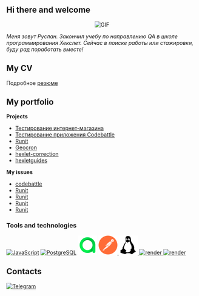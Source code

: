 ## Hi there and welcome

<div align="center">
  
![GIF](https://media.giphy.com/media/i7syEG8zEgBzThfcBB/giphy.gif)

</div>

_Меня зовут Руслан.
Закончил учебу по направлению QA в школе программирования Хекслет. Сейчас в поиске работы или стажировки, буду рад поработать вместе!_ 

## My CV
Подробное [резюме](https://cv.hexlet.io/ru/resumes/2499)

## My portfolio
**Projects**
  * [Тестирование интернет-магазина](https://github.com/AavadaKedavra/qa-engineer-project-84)
  * [Тестирование приложения Codebattle](https://github.com/AavadaKedavra/qa-engineer-project-85)
  * [Runit](https://github.com/AavadaKedavra/runit)
  * [Geocron](https://github.com/hexlet-components/ru-my-first-issue/issues/53)
  * [hexlet-correction](https://github.com/Hexlet/hexlet-correction)
  * [hexletguides](https://github.com/Hexlet/hexletguides.github.io)

**My issues**
* [codebattle](https://github.com/hexlet-codebattle/codebattle/issues/1430)
* [Runit](https://github.com/hexlet-rus/runit/issues/282)
* [Runit](https://github.com/hexlet-rus/runit/issues/283)
* [Runit](https://github.com/hexlet-rus/runit/issues/284)
* [Runit](https://github.com/hexlet-rus/runit/issues/285)
  
### Tools and technologies

<p align="left">
<a href="https://developer.mozilla.org/en-US/docs/Web/JavaScript" target="_blank" rel="noreferrer"><img src="https://raw.githubusercontent.com/danielcranney/readme-generator/main/public/icons/skills/javascript-colored.svg" width="50" height="50" alt="JavaScript" /></a>
<a href="https://www.postgresql.org/" target="_blank" rel="noreferrer"><img src="https://raw.githubusercontent.com/danielcranney/readme-generator/main/public/icons/skills/postgresql-colored.svg" width="50" height="50" alt="PostgreSQL" /></a>
<a href="https://qameta.io/" target="_blank" rel="noreferrer"><img src="https://github.com/AavadaKedavra/AavadaKedavra/blob/main/logo.svg" width="50" height="50" alt="AllureTestops" /></a> 
<a href="https://www.postman.com/">
<img src="https://github.com/qajenna/qajenna/blob/main/icons/Postman.png" alt="Postman" width="50" height="50" /> </a>
<a href="https://ru.wikipedia.org/wiki/Linux">
<img src="https://raw.githubusercontent.com/devicons/devicon/1119b9f84c0290e0f0b38982099a2bd027a48bf1/icons/linux/linux-plain.svg" alt="Linux" width="50" height="50" /> </a>
<a href="https://render.com/" target="_blank" rel="noreferrer"><img src="https://authenticator.2stable.com/assets/img/2fa-services/Icons/render.com.svg" alt="render" width="50" height="50" /> </a>
<a href="https://railway.app/" target="_blank" rel="noreferrer"><img src="https://railway.app/brand/logo-dark.svg" alt="render" width="50" height="50" /> </a>
</p>

## Contacts
[![Telegram](https://img.shields.io/badge/Telegram-2CA5E0?style=for-the-badge&logo=telegram&logoColor=white)](https://t.me/AavadaKeedavra)
